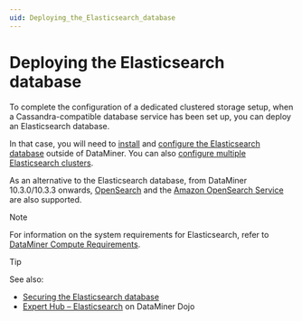 ```yaml
---
uid: Deploying_the_Elasticsearch_database
---
```


# Deploying the Elasticsearch database

To complete the configuration of a dedicated clustered storage setup, when a Cassandra-compatible database service has been set up, you can deploy an Elasticsearch database.

In that case, you will need to [install](xref:Installing_Elasticsearch_on_separate_Linux_machine) and [configure the Elasticsearch database](xref:Configuring_Elasticsearch_Database) outside of DataMiner. You can also [configure multiple Elasticsearch clusters](xref:Configuring_multiple_Elasticsearch_clusters).

As an alternative to the Elasticsearch database, from DataMiner 10.3.0/10.3.3 onwards, [OpenSearch](xref:OpenSearch_database) and the [Amazon OpenSearch Service](xref:Amazon_OpenSearch_Service) are also supported.

> [!NOTE]
> For information on the system requirements for Elasticsearch, refer to [DataMiner Compute Requirements](xref:DataMiner_Compute_Requirements).

> [!TIP]
> See also:
>
> - [Securing the Elasticsearch database](xref:Security_Elasticsearch)
> - [Expert Hub – Elasticsearch](https://community.dataminer.services/expert-hub-elastic/) on DataMiner Dojo
